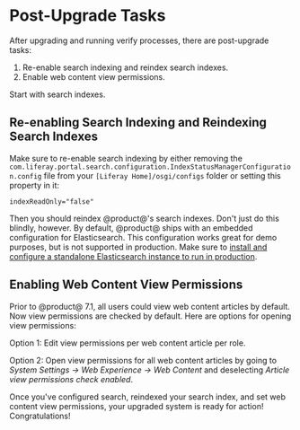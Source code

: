 # Post-Upgrade Tasks [](id=post-upgrade-tasks)

After upgrading and running verify processes, there are post-upgrade tasks:

1. Re-enable search indexing and reindex search indexes. 
2. Enable web content view permissions.

Start with search indexes. 

## Re-enabling Search Indexing and Reindexing Search Indexes [](id=re-enabling-search-indexing-and-reindexing-search-indexes)

Make sure to re-enable search indexing by either removing the
`com.liferay.portal.search.configuration.IndexStatusManagerConfiguration.config`
file from your `[Liferay Home]/osgi/configs` folder or setting this property in
it: 

    indexReadOnly="false"

Then you should reindex @product@'s search indexes. Don't just do this blindly,
however. By default, @product@ ships with an embedded configuration for
Elasticsearch. This configuration works great for demo purposes, but is not
supported in production. Make sure to
[install and configure a standalone Elasticsearch instance to run in production](/discover/deployment/-/knowledge_base/7-1/installing-elasticsearch).

## Enabling Web Content View Permissions [](id=enabling-web-content-view-permissions)

Prior to @product@ 7.1, all users could view web content articles by default. Now view permissions are checked by default. Here are options for opening view permissions:

Option 1: Edit view permissions per web content article per role. 

Option 2: Open view permissions for all web content articles by going to
*System Settings &rarr; Web Experience &rarr; Web Content* and deselecting
*Article view permissions check enabled*. 

Once you've configured search, reindexed your search index, and set web content
view permissions, your upgraded system is ready for action! Congratulations! 
